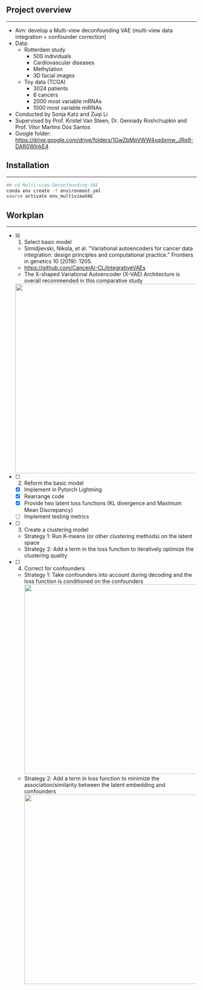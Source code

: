 ## Project overview
- - - -
- Aim: develop a Multi-view deconfounding VAE (multi-view data integration + confounder correction)
- Data: 
    - Rotterdam study
        - 500 individuals
        - Cardiovascular diseases
        - Methylation
        - 3D facial images
    - Toy data (TCGA)
        - 3024 patients
        - 6 cancers
        - 2000 most variable mRNAs
        - 1000 most variable miRNAs
- Conducted by Sonja Katz and Zuqi Li
- Supervised by Prof. Kristel Van Steen, Dr. Gennady Roshchupkin and Prof. Vitor Martins Dos Santos
- Google folder: https://drive.google.com/drive/folders/1GwZbMpVWW4xqdxmw_JRq9-DAR0WlnkE4

## Installation
- - - -
```bash
## cd Multi-view-Deconfounding-VAE
conda env create -f environment.yml
source activate env_multiviewVAE
```

## Workplan
- - - -
- [x] 1. Select basic model
    - Simidjievski, Nikola, et al. "Variational autoencoders for cancer data integration: design principles and computational practice." Frontiers in genetics 10 (2019): 1205.
    - https://github.com/CancerAI-CL/IntegrativeVAEs
    - The X-shaped Variational Autoencoder (X-VAE) Architecture is overall recommended in this comparative study
    <img src="https://user-images.githubusercontent.com/7692477/233080494-22abb000-8def-4ddb-b9a2-fa2a582392d2.png" width="500">
- [ ] 2. Reform the basic model
    - [x] Implement in Pytorch Lightning
    - [x] Rearrange code
    - [x] Provide two latent loss functions (KL divergence and Maximum Mean Discrepancy)
    - [ ] Implement testing metrics
- [ ] 3. Create a clustering model
    - Strategy 1: Run K-means (or other clustering methods) on the latent space
    - Strategy 2: Add a term in the loss function to iteratively optimize the clustering quality
- [ ] 4. Correct for confounders
    - Strategy 1: Take confounders into account during decoding and the loss function is conditioned on the confounders <img src="https://user-images.githubusercontent.com/7692477/226375457-f5d7bd2b-7b79-4b8f-83c3-e3a696ad200f.png" width="500">
    - Strategy 2: Add a term in loss function to minimize the association/similarity between the latent embedding and confounders <img src="https://user-images.githubusercontent.com/7692477/233090210-96ab3edd-3cc5-4c79-b291-8c761d6214ee.png" width="500">






